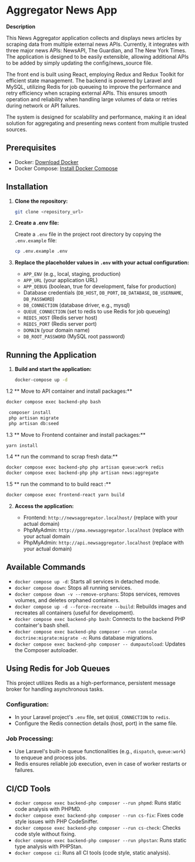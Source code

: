 
# Aggregator News App

**Description**

This News Aggregator application collects and displays news articles by scraping data from multiple external news APIs. Currently, it integrates with three major news APIs: NewsAPI, The Guardian, and The New York Times. The application is designed to be easily extensible, allowing additional APIs to be added by simply updating the config/news_source file.

The front end is built using React, employing Redux and Redux Toolkit for efficient state management. The backend is powered by Laravel and MySQL, utilizing Redis for job queueing to improve the performance and retry efficiency when scraping external APIs. This ensures smooth operation and reliability when handling large volumes of data or retries during network or API failures.

The system is designed for scalability and performance, making it an ideal solution for aggregating and presenting news content from multiple trusted sources.

## Prerequisites

- Docker: [Download Docker](https://www.docker.com/get-started)
- Docker Compose: [Install Docker Compose](https://docs.docker.com/compose/install/)

## Installation

1. **Clone the repository:**

   ```bash
   git clone <repository_url> 
   ```

2. **Create a .env file:**

   Create a `.env` file in the project root directory by copying the `.env.example` file:

   ```bash
   cp .env.example .env
   ```

3. **Replace the placeholder values in `.env` with your actual configuration:**

    - `APP_ENV` (e.g., local, staging, production)
    - `APP_URL` (your application URL)
    - `APP_DEBUG` (boolean, true for development, false for production)
    - Database credentials (`DB_HOST`, `DB_PORT`, `DB_DATABASE`, `DB_USERNAME`, `DB_PASSWORD`)
    - `DB_CONNECTION` (database driver, e.g., mysql)
    - `QUEUE_CONNECTION` (set to redis to use Redis for job queueing)
    - `REDIS_HOST` (Redis server host)
    - `REDIS_PORT` (Redis server port)
    - `DOMAIN` (your domain name)
    - `DB_ROOT_PASSWORD` (MySQL root password)

## Running the Application

1. **Build and start the application:**

   ```bash
   docker-compose up -d 
   ```
1.2 ** Move to API container and install packages:**

   ```bash
  docker compose exec backend-php bash 
   ```
   ```bash
    composer install
    php artisan migrate
    php artisan db:seed
   ```
1.3 ** Move to Frontend container and install packages:**

   ```bash
  yarn install
   ```
1.4 ** run the command to scrap fresh data:**

   ```bash
  docker compose exec backend-php php artisan queue:work redis
  docker compose exec backend-php php artisan news:aggregate
   ```
1.5 ** run the command to to build react :**

   ```bash
  docker compose exec frontend-react yarn build
   ```
2. **Access the application:**

    - Frontend: `http://newsaggregator.localhost/` (replace with your actual domain)
    - PhpMyAdmin: `http://pma.newsaggregator.localhost` (replace with your actual domain
    - PhpMyAdmin: `http://api.newsaggregator.localhost` (replace with your actual domain)

## Available Commands

- `docker compose up -d`: Starts all services in detached mode.
- `docker compose down`: Stops all running services.
- `docker compose down -v --remove-orphans`: Stops services, removes volumes, and deletes orphaned containers.
- `docker compose up -d --force-recreate --build`: Rebuilds images and recreates all containers (useful for development).
- `docker compose exec backend-php bash`: Connects to the backend PHP container's bash shell.
- `docker compose exec backend-php composer --run console doctrine:migrate:migrate -n`: Runs database migrations.
- `docker compose exec backend-php composer -- dumpautoload`: Updates the Composer autoloader.

## Using Redis for Job Queues

This project utilizes Redis as a high-performance, persistent message broker for handling asynchronous tasks.

### Configuration:
- In your Laravel project's `.env` file, set `QUEUE_CONNECTION` to `redis`.
- Configure the Redis connection details (host, port) in the same file.

### Job Processing:
- Use Laravel's built-in queue functionalities (e.g., `dispatch`, `queue:work`) to enqueue and process jobs.
- Redis ensures reliable job execution, even in case of worker restarts or failures.

## CI/CD Tools

- `docker compose exec backend-php composer --run phpmd`: Runs static code analysis with PHPMD.
- `docker compose exec backend-php composer --run cs-fix`: Fixes code style issues with PHP CodeSniffer.
- `docker compose exec backend-php composer --run cs-check`: Checks code style without fixing.
- `docker compose exec backend-php composer --run phpstan`: Runs static type analysis with PHPStan.
- `docker compose ci`: Runs all CI tools (code style, static analysis).
